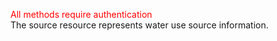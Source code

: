 <span style="color:red">All methods require authentication</span>  
The source resource represents water use source information.